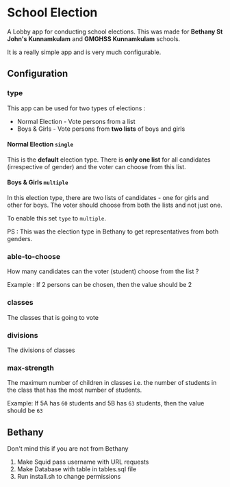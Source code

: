 # School Election

A Lobby app for conducting school elections. This was made for **Bethany St John's Kunnamkulam** and **GMGHSS Kunnamkulam** schools.

It is a really simple app and is very much configurable.

## Configuration

### type

This app can be used for two types of elections :

* Normal Election - Vote persons from a list
* Boys & Girls - Vote persons from **two lists** of boys and girls

#### Normal Election `single`

This is the **default** election type. There is **only one list** for all candidates (irrespective of gender) and the voter can choose from this list.

#### Boys & Girls `multiple`

In this election type, there are two lists of candidates - one for girls and other for boys. The voter should choose from both the lists and not just one.

To enable this set `type` to `multiple`.

PS : This was the election type in Bethany to get representatives from both genders.

### able-to-choose

How many candidates can the voter (student) choose from the list ?

Example : If 2 persons can be chosen, then the value should be 2

### classes

The classes that is going to vote

### divisions

The divisions of classes

### max-strength

The maximum number of children in classes i.e. the number of students in the class that has the most number of students.

Example: If 5A has `60` students and 5B has `63` students, then the value should be `63`

## Bethany

Don't mind this if you are not from Bethany

1) Make Squid pass username with URL requests
2) Make Database with table in tables.sql file
3) Run install.sh to change permissions
